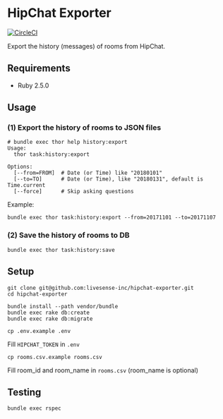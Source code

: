 HipChat Exporter
================

[![CircleCI](https://circleci.com/gh/livesense-inc/hipchat-exporter.svg?style=svg)](https://circleci.com/gh/livesense-inc/hipchat-exporter)

Export the history (messages) of rooms from HipChat.

## Requirements

* Ruby 2.5.0

## Usage

### (1) Export the history of rooms to JSON files

```
# bundle exec thor help history:export
Usage:
  thor task:history:export

Options:
  [--from=FROM]  # Date (or Time) like "20180101"
  [--to=TO]      # Date (or Time), like "20180131", default is Time.current
  [--force]      # Skip asking questions
```

Example:

```
bundle exec thor task:history:export --from=20171101 --to=20171107
```

### (2) Save the history of rooms to DB

```
bundle exec thor task:history:save
```

## Setup

```
git clone git@github.com:livesense-inc/hipchat-exporter.git
cd hipchat-exporter
```

```
bundle install --path vendor/bundle
bundle exec rake db:create
bundle exec rake db:migrate
```

```
cp .env.example .env
```

Fill `HIPCHAT_TOKEN` in `.env`

```
cp rooms.csv.example rooms.csv
```

Fill room_id and room_name in `rooms.csv` (room_name is optional)

## Testing

```
bundle exec rspec
```
